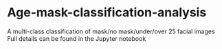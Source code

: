 # Age-mask-classification-analysis
A multi-class classification of mask/no mask/under/over 25 facial images
Full details can be found in the Jupyter notebook
